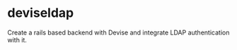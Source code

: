 deviseldap
==========

Create a rails based backend with Devise and integrate LDAP authentication with it.
